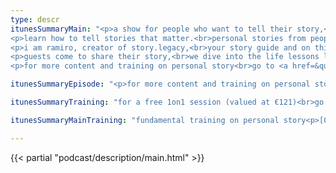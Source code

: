 ```yaml
---
type: descr
itunesSummaryMain: "<p>a show for people who want to tell their story,<br>make an impact and leave a legacy.</p>
<p>learn how to tell stories that matter.<br>personal stories from people just like you,<br>who have gone through,<br>tough shit, and came out with,<br>a story to tell.</p>
<p>i am ramiro, creator of story.legacy,<br>your story guide and on this show, i show how to<br>tell better stories.<br>stories that matter.</p>
<p>guests come to share their story,<br>we dive into the life lessons learned.<br>i share my personal stories, the challenges<br>and growth that came with it.</p>
<p>for more content and training on personal story<br>go to <a href=&quot;http://ramiro.me/show&quot;>ramiro.me/show</a></p>"

itunesSummaryEpisode: "<p>for more content and training on personal story,<br>go to <a href=&quot;http://ramiro.me/show&quot;&gt;ramiro.me/show</a><p>—a show for people who want to tell their story,<br>make an impact and leave a legacy.</p><p>learn how to tell stories that matter.<br>personal stories from people just like you,<br>who have gone through,<br>tough shit,and came out with,<br>a story to tell.</p><p>i am ramiro, creator of story.legacy,<br>your story guide and on this show, i show how to,<br>tell better stories.<br>stories that matter.</p><p>guests come to share their story,<br>we dive into the life lessons learned.<br>i share my personal stories, the challenges,<br>and growth that came with it.</p>"

itunesSummaryTraining: "for a free 1on1 session (valued at €121)<br>go to <a href=&quot;https://ramiro.me/free&quot;>ramiro.me/free</a><p>topics i specialise in are,<br>— story<br>— creativity<br>— clarity</p><p>i normally charge €121 for a session.<br>but because you're here,<br>it tells me that you invest in your growth.<br></p><p>that's why i want to give it to you for free.<br>my gift to you ツ</p><p>cherries<br>—ramiro</p>"

itunesSummaryMainTraining: "fundamental training on personal story<p>[01] why telling your story matters<br>[02] what your story really is<br>[03] how to tell it to make an impact </p><p>be inspired to tell your story.<br>your story matters.</p><p>telling your story takes courage.<br>i honour you for being here.</p><p>my gift to you,<br>a free 1on1 session (valued at €121)<br>to book your free session go to <a href=&quot;https://ramiro.me/free&quot;>ramiro.me/free</a></p>"

---
```


{{< partial "podcast/description/main.html" >}}
